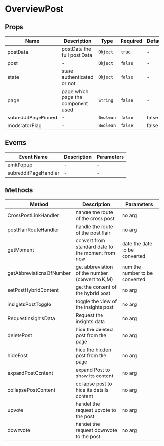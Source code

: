 # OverviewPost

## Props

<!-- @vuese:OverviewPost:props:start -->
|Name|Description|Type|Required|Default|
|---|---|---|---|---|
|postData|postData the full post Data|`Object`|`true`|-|
|post|-|`Object`|`false`|-|
|state|state authenticated or not|`Object`|`false`|-|
|page|page which page the component used|`String`|`false`|-|
|subredditPagePinned|-|`Boolean`|`false`|false|
|moderatorFlag|-|`Boolean`|`false`|false|

<!-- @vuese:OverviewPost:props:end -->


## Events

<!-- @vuese:OverviewPost:events:start -->
|Event Name|Description|Parameters|
|---|---|---|
|emitPopup|-|-|
|subredditPageHandler|-|-|

<!-- @vuese:OverviewPost:events:end -->


## Methods

<!-- @vuese:OverviewPost:methods:start -->
|Method|Description|Parameters|
|---|---|---|
|CrossPostLinkHandler|handle the route of the cross post|no arg|
|postFlairRouteHandler|handle the route of the post flair|no arg|
|getMoment|convert from standard date to the moment from now|date the date to be converted|
|getAbbreviationsOfNumber|get abbreviation of the number (convert to K,M)|num the number to be converted|
|setPostHybridContent|get the content of the hybrid post|no arg|
|insightsPostToggle|toggle the view of the insights post|no arg|
|RequestInsightsData|Request the insights data|no arg|
|deletePost|hide the deleted post from the page|no arg|
|hidePost|hide the hidden post from the page|no arg|
|expandPostContent|expand Post to show its content|no arg|
|collapsePostContent|collapse post to hide its details content|no arg|
|upvote|handel the request upvote to the post|no arg|
|downvote|handel the request downvote to the post|no arg|

<!-- @vuese:OverviewPost:methods:end -->


